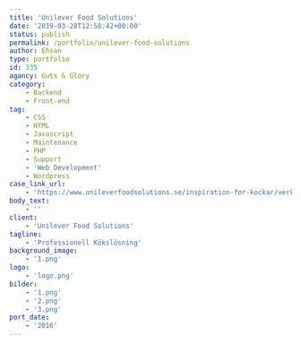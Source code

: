 ```yaml
---
title: 'Unilever Food Solutions'
date: '2019-03-28T12:58:42+00:00'
status: publish
permalink: /portfolio/unilever-food-solutions
author: Ehsan
type: portfolio
id: 335
agancy: Guts & Glory
category:
    - Backend
    - Front-end
tag:
    - CSS
    - HTML
    - Javascript
    - Maintenance
    - PHP
    - Support
    - 'Web Development'
    - Wordpress
case_link_url:
    - 'https://www.unileverfoodsolutions.se/inspiration-for-kockar/verktyg.html'
body_text:
    - ''
client:
    - 'Unilever Food Solutions'
tagline:
    - 'Professionell Kökslösning'
background_image:
    - '1.png'
logo:
    - 'logo.png'
bilder:
    - '1.png'
    - '2.png'
    - '3.png'
port_date:
    - '2016'
---
```

